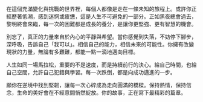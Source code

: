 在這個充滿變化與挑戰的世界裡，每個人都像是走在一條未知的旅程上。或許你正經歷著低潮，感到迷惘或疲憊，這是人生不可避免的一部分。正如黑夜總會過去，黎明終會來臨，每一次的困難都是成長的養分，是讓你更堅強、更有智慧的機會。

別忘了，真正的力量來自於內心的平靜與希望。當你感覺到失落，不妨停下腳步，深呼吸，告訴自己「我可以」。相信自己的能力，相信未來的可能性。你擁有改變現狀的力量，無論有多艱難，都能一點一滴地邁向目標。

人生如同一場馬拉松，重要的不是速度，而是持續前行的決心。給自己時間，也給自己空間，允許自己犯錯與學習。每一次跌倒，都是向成功邁進的一步。

願你在逆境中找到堅韌，讓每一次心碎成為走向圓滿的橋樑。保持熱情，保持信念，生命的美好會在不經意間悄然綻放。你的故事，正在寫下最精彩的篇章。